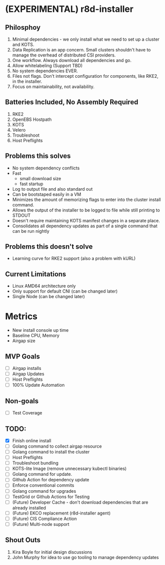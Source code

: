 # (EXPERIMENTAL) r8d-installer 

## Philosphoy 
1. Minimal dependencies - we only install what we need to set up a cluster and KOTS.
1. Data Replication is an app concern. Small clusters shouldn't have to manage the overhead of distributed CSI providers.
1. One workflow. Always download all dependencies and go.
1. Allow whitelabeling (Support TBD)
1. No system dependencies EVER.
1. Files not flags. Don't intercept configuration for components, like RKE2, in the installer.
1. Focus on maintainability, not availability.

## Batteries Included, No Assembly Required
1. RKE2
1. OpenEBS Hostpath
1. KOTS
1. Velero
1. Troubleshoot
1. Host Preflights

## Problems this solves
- No system dependency conflicts
- Fast
  - small download size
  - fast startup
- Log to output file and also standard out
- Can be bootstaped easily in a VM
- Minimizes the amount of memorizing flags to enter into the cluster install command.
- Allows the output of the installer to be logged to file while still printing to STDOUT
- Doesn't require maintaining KOTS manifest changes in a separate place.
- Consolidates all dependency updates as part of a single command that can be run nightly

## Problems this doesn't solve
- Learning curve for RKE2 support (also a problem with kURL)

## Current Limitations
- Linux AMD64 architecture only
- Only support for default CNI (can be changed later)
- Single Node (can be changed later)

# Metrics 
- New install console up time
- Baseline CPU, Memory
- Airgap size

## MVP Goals
- [ ] Airgap installs
- [ ] Airgap Updates
- [ ] Host Preflights
- [ ] 100% Update Automation

## Non-goals
- [ ] Test Coverage
## TODO:
- [X] Finish online install
- [ ] Golang command to collect airgap resource
- [ ] Golang command to install the cluster
- [ ] Host Preflights 
- [ ] Troubleshoot bundling
- [ ] KOTS-lite Image (remove unnecessary kubectl binaries)
- [ ] Golang command for update.
- [ ] Github Action for dependency update
- [ ] Enforce conventional commits
- [ ] Golang command for upgrades
- [ ] TestGrid or Github Actions for Testing
- [ ] (Future) Developer Cache - don't download dependencies that are already installed 
- [ ] (Future) EKCO replacement (r8d-installer agent)
- [ ] (Future) CIS Compliance Action
- [ ] (Future) Multi-node support

## Shout Outs
1. Kira Boyle for initial design discussions
1. John Murphy for idea to use go tooling to manage dependency updates
